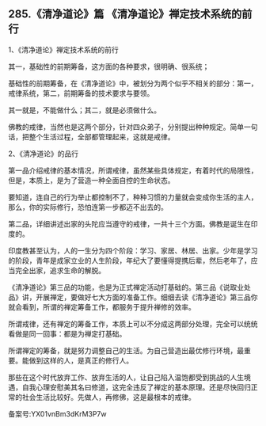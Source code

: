 ## 285.《清净道论》篇 《清净道论》禅定技术系统的前行
1、《清净道论》禅定技术系统的前行


其一，基础性的前期筹备，这方面的各种要求，很明确、很系统；


基础性的前期筹备，在《清净道论》中，被划分为两个似乎不相关的部分：第一，戒律系统，第二，前期筹备的技术要求与要领。


其一就是，不能做什么；其二，就是必须做什么。


佛教的戒律，当然也是这两个部分，针对四众弟子，分别提出种种规定。简单一句话，把整个生活过程，全部都管理起来，这就是戒律。


2、《清净道论》的品行


第一品介绍戒律的基本情况，所谓戒律，虽然某些具体规定，有着时代的局限性，但是，本质上，是为了营造一种全面自控的生命状态。


要知道，连自己的行为举止都控制不了，种种习惯的力量就会变成你生活的主人，那么，你的实际修行，恐怕连第一步都迈不出去的。


第二品，详细讲述出家的头陀应当遵守的戒律，一共十三个方面。佛教是诞生在印度的。


印度教甚至认为，人的一生分为四个阶段：学习、家居、林居、出家。少年是学习的阶段，青年是成家立业的人生阶段，年纪大了要懂得提携后辈，然后老年了，应当完全出家，追求生命的解脱。


《清净道论》第三品的功能，也是为正式禅定活动打基础的。第三品《说取业处品》讲，开展禅定，要做好七大方面的准备工作。细细去读《清净道论》第三品你就会看到，所谓的禅定筹备工作，都服务于提升禅修的效率。


所谓戒律，还有禅定的筹备工作，本质上可以不分成这两部分处理，完全可以统统看做是同一回事：都是为禅定打基础。


所谓禅定的筹备，就是努力调整自己的生活。为自己营造出最优修行环境，最重要。能做到这样的人，是真正的修行人。


那些在这个时代放弃工作、放弃生活的人，让自己陷入温饱都受到挑战的人生境遇，自我心理安慰美其名曰修道，这完全违反了禅定的基本原理。还是尽快回归正常的社会生活比较好。先做人，再修佛，这是最根本的戒律。


备案号:YX01vnBm3dKrM3P7w

